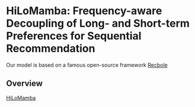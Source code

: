 # HiLoMamba: Frequency-aware Decoupling of Long- and Short-term Preferences for Sequential Recommendation

Our model is based on a famous open-source framework [Recbole](https://recbole.io/)

## Overview
[HiLoMamba](images/MyModel.pdf)
